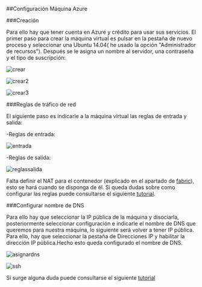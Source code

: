 ##Configuración Máquina Azure

###Creación

Para ello hay que tener cuenta en Azure y crédito para usar sus servicios. El primer paso para crear la máquina virtual es pulsar en la pestaña de nuevo proceso y seleccionar una Ubuntu 14.04( he usado la opción "Administrador de recursos"). Después se le asigna un nombre al servidor, una contraseña y el tipo de suscripción:

![crear](http://i1045.photobucket.com/albums/b457/Francisco_Javier_G_M/1_zpsxeo9hnwy.png)

![crear2](http://i1045.photobucket.com/albums/b457/Francisco_Javier_G_M/2_zpsgvaw4tqr.png)

![crear3](http://i1045.photobucket.com/albums/b457/Francisco_Javier_G_M/4_zps4vukthux.png)

###Reglas de tráfico de red

El siguiente paso es indicarle a la máquina virtual las reglas de entrada y salida:

-Reglas de entrada:

![entrada](http://i1045.photobucket.com/albums/b457/Francisco_Javier_G_M/reglaentrada_zpsj2gxhn4y.png)

-Reglas de salida:

![reglassalida](http://i1045.photobucket.com/albums/b457/Francisco_Javier_G_M/reglasalida_zpsqlohycpd.png)

Falta definir el NAT para el contenedor (explicado en el apartado de [fabric](https://github.com/javiergarridomellado/IV_javiergarridomellado/blob/master/documentacion/fabfile.md)), esto se hará cuando se disponga de él. Si queda dudas sobre como configurar las reglas puede consultarse el siguiente [tutorial](https://azure.microsoft.com/es-es/documentation/articles/virtual-networks-create-nsg-arm-pportal/).

###Configurar nombre de DNS

Para ello hay que seleccionar la IP pública de la máquina y disociarla, posteriormente seleccionar configuración e indicarle el nombre de DNS que queremos para nuestra máquina, lo siguiente será volver a tener IP pública. Para ello, hay que seleccionar la pestaña de Direcciones IP y habilitar la dirección IP pública.Hecho esto queda configurado el nombre de DNS.

![asignardns](http://i1045.photobucket.com/albums/b457/Francisco_Javier_G_M/asignardominio_zpscpgt6ky6.png)

![ssh](http://i1045.photobucket.com/albums/b457/Francisco_Javier_G_M/ssh_zps47wbvejn.png)

Si surge alguna duda puede consultarse el siguiente [tutorial](https://azure.microsoft.com/es-es/documentation/articles/virtual-machines-create-fqdn-on-portal/)
